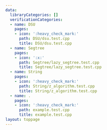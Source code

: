 ```yaml
---
data:
  libraryCategories: []
  verificationCategories:
  - name: DSU
    pages:
    - icon: ':heavy_check_mark:'
      path: DSU/dsu.test.cpp
      title: DSU/dsu.test.cpp
  - name: Segtree
    pages:
    - icon: ':x:'
      path: Segtree/lazy_segtree.test.cpp
      title: Segtree/lazy_segtree.test.cpp
  - name: String
    pages:
    - icon: ':heavy_check_mark:'
      path: String/z_algorithm.test.cpp
      title: String/z_algorithm.test.cpp
  - name: .
    pages:
    - icon: ':heavy_check_mark:'
      path: example.test.cpp
      title: example.test.cpp
layout: toppage
---
```

